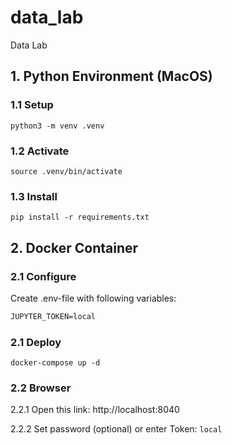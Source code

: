 # data_lab
Data Lab

## 1. Python Environment (MacOS)

### 1.1 Setup

```shell
python3 -m venv .venv
```

### 1.2 Activate

```shell
source .venv/bin/activate
```

### 1.3 Install

```shell
pip install -r requirements.txt
```

## 2. Docker Container

### 2.1 Configure

Create .env-file with following variables:

```txt
JUPYTER_TOKEN=local
```

### 2.1 Deploy

```shell
docker-compose up -d
```

### 2.2 Browser

2.2.1 Open this link: http://localhost:8040

2.2.2 Set password (optional) or enter Token: `local`

